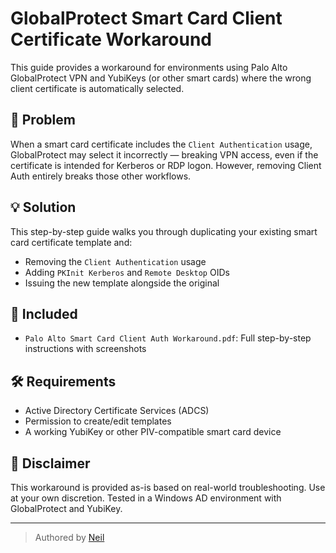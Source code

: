 # GlobalProtect Smart Card Client Certificate Workaround

This guide provides a workaround for environments using Palo Alto GlobalProtect VPN and YubiKeys (or other smart cards) where the wrong client certificate is automatically selected.

## 🧩 Problem

When a smart card certificate includes the `Client Authentication` usage, GlobalProtect may select it incorrectly — breaking VPN access, even if the certificate is intended for Kerberos or RDP logon. However, removing Client Auth entirely breaks those other workflows.

## 💡 Solution

This step-by-step guide walks you through duplicating your existing smart card certificate template and:
- Removing the `Client Authentication` usage
- Adding `PKInit Kerberos` and `Remote Desktop` OIDs
- Issuing the new template alongside the original

## 📄 Included

- `Palo Alto Smart Card Client Auth Workaround.pdf`: Full step-by-step instructions with screenshots

## 🛠 Requirements

- Active Directory Certificate Services (ADCS)
- Permission to create/edit templates
- A working YubiKey or other PIV-compatible smart card device

## 🧪 Disclaimer

This workaround is provided as-is based on real-world troubleshooting. Use at your own discretion. Tested in a Windows AD environment with GlobalProtect and YubiKey.

---

> Authored by [Neil](https://github.com/neilfx1)
